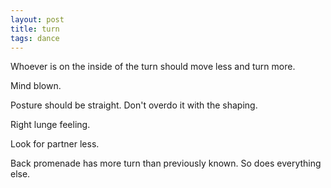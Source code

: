 ```yaml
---
layout: post
title: turn
tags: dance
---
```


Whoever is on the inside of the turn should move less and turn more.

Mind blown.

Posture should be straight.  Don't overdo it with the shaping.

Right lunge feeling.

Look for partner less.

Back promenade has more turn than previously known.  So does everything else.

